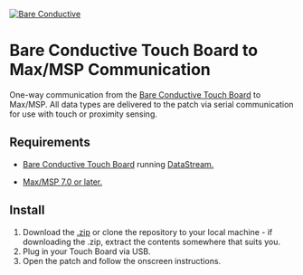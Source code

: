 [![Bare Conductive](https://www.dropbox.com/s/7qmvpvst3kal3qv/LOGO_256x106.png?dl=1)](http://www.bareconductive.com/)

# Bare Conductive Touch Board to Max/MSP Communication

One-way communication from the [Bare Conductive Touch Board](http://www.bareconductive.com/shop/touch-board/) to Max/MSP. All data types are delivered to the patch via serial communication for use with touch or proximity sensing.

## Requirements
* [Bare Conductive Touch Board](http://www.bareconductive.com/shop/touch-board/) running [DataStream.](https://github.com/BareConductive/mpr121/tree/public/MPR121/Examples/DataStream)

* [Max/MSP 7.0 or later.](https://cycling74.com/downloads/)


## Install

1. Download the [.zip](https://github.com/BareConductive/Max-MSP-Touch-Board-communication/archive/public.zip) or clone the repository to your local machine - if downloading the .zip, extract the contents somewhere that suits you.
1. Plug in your Touch Board via USB.
1. Open the patch and follow the onscreen instructions.
